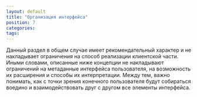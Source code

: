 ```yaml
---
layout: default
title: "Организация интерфейса"
position: 7
categories: 
tags: 
---
```


Данный раздел в общем случае имеет рекомендательный характер и не накладывает ограничения на способ реализации клиентской части. Иными словами, описанные ниже концепции не накладывают ограничений на метаданные интерфейса пользователя, на возможность их расширения и способы их интерпретации. Между тем, важно понимать, как с точки зрения конечного пользователя будут собираться воедино и взаимодействовать друг с другом все элементы интерфейса.

  



 

 

